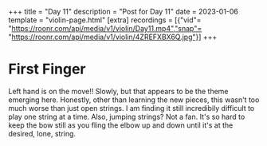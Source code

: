 +++
title = "Day 11"
description = "Post for Day 11"
date = 2023-01-06
template = "violin-page.html"
[extra]
recordings = [{"vid"= "https://roonr.com/api/media/v1/violin/Day11.mp4","snap"= "https://roonr.com/api/media/v1/violin/4ZREFXBX6Q.jpg"}]
+++

# First Finger 
Left hand is on the move!! Slowly, but that appears to be the theme emerging here. Honestly, other than learning the new pieces, this wasn't too much worse than just open strings. I am finding it still incredibily difficult to play one string at a time. Also, jumping strings? Not a fan. It's so hard to keep the bow still as you fling the elbow up and down until it's at the desired, lone, string.
